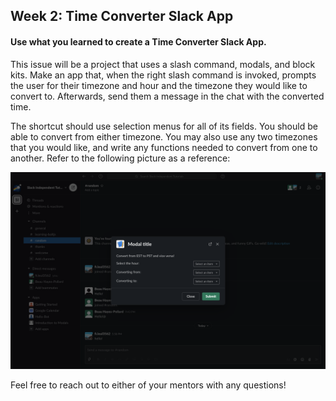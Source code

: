 ## Week 2: Time Converter Slack App

#### Use what you learned to create a Time Converter Slack App.

This issue will be a project that uses a slash command, modals, and block kits. Make an app that, when the right slash command is invoked, prompts the user for their timezone and hour and the timezone they would like to convert to. Afterwards, send them a message in the chat with the converted time. 

The shortcut should use selection menus for all of its fields. You should be able to convert from either timezone. You may also use any two timezones that you would like, and write any functions needed to convert from one to another. Refer to the following picture as a reference:

![Reference GIFS](./Gifs_Images/2.3-example.png)



Feel free to reach out to either of your mentors with any questions!
